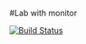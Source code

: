 #Lab with monitor

[![Build Status](https://travis-ci.com/juandavidrp13/Calculator.svg?token=CjPL8FhdDzRiupzfk1z2&branch=master)](https://travis-ci.com/juandavidrp13/Calculator)
